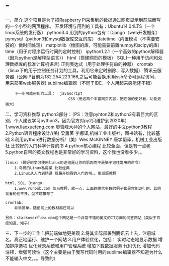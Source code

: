 # -
一、简介
	这个项目是为了把Raspberry Pi采集到的数据通过网页显示到前端而写的一个小型的网页程序。
		开发环境与用到的工具有：Ubuntu14.04LTS（一个linux系统的发行版）
								python3.4
									用到的python包有：Django（web开发框架）
													  pymysql（python3和mysql数据库交互的库）
													  datetime（内置模块（不需要安装的）做时间处理）
													  matplotlib（绘图的库，可能需要前置numpy和scipy的库）
													  time（用于对程序运行时间的定时控制）
								ipython1.2.1（一个高效的python解释器（因为python是解释型语言））
								html（搭建网页的模板）
								SQL(一种用于访问和处理数据库的标准计算机语言)
								正则表达式（用于处理字符串的神器）
								crontab（linux下的用于控制任务计划的工具，利用它来定时删除、写入数据）
								腾讯云服务器（公网IP目前为182.254.223.166,之后可能会换,利用ssh命令可远程访问，
								用来部署web服务器)
								sublime编辑器（不同于IDE，个人用起来感觉还不错）

		下一步可能用到的工具：  javascript
								CSS（用这两个丰富网页内容，把它做的更好看，功能更强大）


二、学习资料推荐
	python3部分：（PS：注意pyhton2和python3有着巨大的区别，个人建议学习python3，因为官方对py2只维护到2020年）
		1.www.liaoxuefeng.com 廖雪峰大神的个人网站，最好的中文python3教程
		2.Python语言程序设计/(美) 梁勇著 李娜译,机械工业出版社，图书馆有，比较基础
		3.利用python进行数据分析/（美）Wes McKINNEY 唐学韬译，机械工业出版社  比较好的入门科学计算的书
		4.python核心编程  比较全面，但是有一点老
		5.python自带的英文教程也是非常好的学习资料，这个我也没看多少。。
	
	linux:（最好的学习使用linux的途径是让你的肌肉而不是脑子记住常用的命令）
		1.鸟哥的Linux私房菜 比较经典
		2.Linux从入门到精通 我最开始看的入门的书。。傻瓜版教程
	
	html、SQL、Django：
		1.www.runoob.com 菜鸟教程，就一点，上面的绝大多数的例子都是你能运行的，其他我看的也不多，就不瞎推荐了
	
	crontab:
		非常简单，随便网上的教材都还可以

	另外：stackoverflow.com这个网站是一个非常不错的英文的IT方面的问答网站（类似于百度知道、知乎）

三、下一步的工作
	1.把前端做地更美观
	2.将其实际部署到腾讯云上去，注册域名，真正地运行、维护一个网站
	3.用户体验优化，包括：
		实时动态地显示数据
		增加排序选项
		优化登录系统和用户管理系统
		增加下载数据服务
		代码优化
		增加代码注释，增强可读性（这个主要是由于我写代码时用的sublime编辑器不知道为什么不能输入中文。。。导致的）


